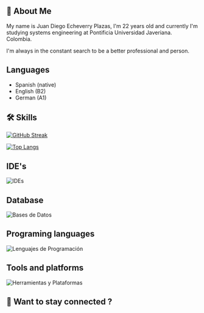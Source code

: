 ## 🚀 About Me
My name is Juan Diego Echeverry Plazas, I'm 22 years old and currently I'm studying systems engineering at Pontificia Universidad Javeriana. Colombia.

I'm always in the constant search to be a better professional and person.

## Languages

 - Spanish (native)
 - English (B2)
 - German (A1)
## 🛠 Skills

[![GitHub Streak](http://github-readme-streak-stats.herokuapp.com?user=JuanDiegoEcheverryP&theme=dark&background=000000)](https://git.io/streak-stats)

[![Top Langs](https://github-readme-stats.vercel.app/api/top-langs/?username=JuanDiegoEcheverryP&layout=compact&theme=vision-friendly-dark)](https://github.com/anuraghazra/github-readme-stats)


## IDE's
![IDEs](https://skillicons.dev/icons?i=androidstudio,eclipse,idea,sublime,vscode)

## Database
![Bases de Datos](https://skillicons.dev/icons?i=dynamodb,mongodb,mysql,postgres)

## Programing languages
![Lenguajes de Programación](https://skillicons.dev/icons?i=c,cs,cpp,css,html,java,js,kotlin,latex,nodejs,php,py,r,ts)

## Tools and platforms
![Herramientas y Plataformas](https://skillicons.dev/icons?i=anaconda,aws,codepen,discord,docker,figma,github,gitlab,gradle,graphql,linkedin,linux,matlab,maven,npm,postman,rabbitmq,redhat,replit,ros,spring,stackoverflow,sublime,selenium,sketchup,wordpress)


## 🔗 Want to stay connected ?

